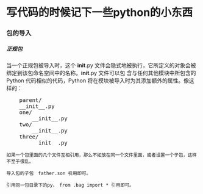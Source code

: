 # 写代码的时候记下一些python的小东西

### 包的导入

##### 正规包
 当一个正规包被导入时，这个 __init__.py 文件会隐式地被执行，它所定义的对象会被绑定到该包命名空间中的名称。__init__.py 文件可以包
含与任何其他模块中所包含的 Python 代码相似的代码，Python 将在模块被导入时为其添加额外的属性。像这样的：
<pre>
    <span></span><span class="n">parent</span><span class="o">/</span>
    <span class="fm">__init__</span><span class="o">.</span><span class="n">py</span>
    <span class="n">one</span><span class="o">/</span>
        <span class="fm">__init__</span><span class="o">.</span><span class="n">py</span>
    <span class="n">two</span><span class="o">/</span>
        <span class="fm">__init__</span><span class="o">.</span><span class="n">py</span>
    <span class="n">three</span><span class="o">/</span>
        <span class="fm">__init__</span><span class="o">.</span><span class="n">py</span>
</pre>

    如果一个包里面的几个文件互相引用，那么不如放在同一个文件里面，或者设置一个子包，这样不至于很乱。

    导入包的子包　father.son 引用即可。

    引用同一包目录下的py，　from .bag import * 引用即可。